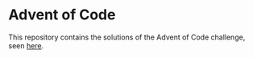 # Advent of Code

This repository contains the solutions of the Advent of Code challenge, seen [here](https://adventofcode.com).
